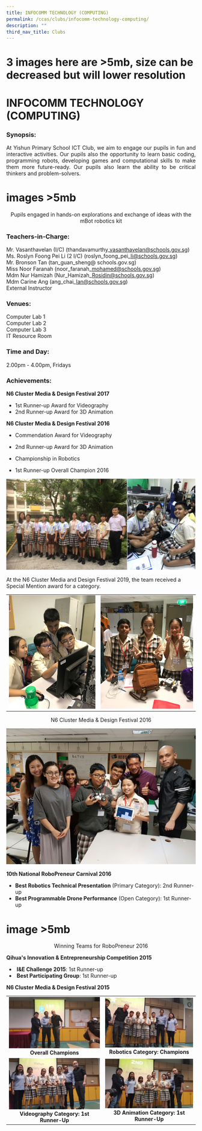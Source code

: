 ```yaml
---
title: INFOCOMM TECHNOLOGY (COMPUTING)
permalink: /ccas/clubs/infocomm-technology-computing/
description: ""
third_nav_title: Clubs
---
```

# 3 images here are >5mb, size can be decreased but will lower resolution
# INFOCOMM TECHNOLOGY (COMPUTING)

### Synopsis:

<p style="text-align: justify;">At Yishun Primary School ICT Club, we aim to engage our pupils in fun and interactive activities. Our pupils also the opportunity to learn basic coding, programming robots, developing games and computational skills to make them more future-ready. Our pupils also learn the ability to be critical thinkers and problem-solvers.</p>

# images >5mb

<center>Pupils engaged in hands-on explorations and exchange of ideas with the mBot robotics kit</center>


### Teachers-in-Charge:

Mr. Vasanthavelan (I/C) (thandavamurthy\_vasanthavelan@schools.gov.sg)    
Ms. Roslyn Foong Pei Li (2 I/C) (roslyn\_foong\_pei\_li@schools.gov.sg)      
Mr. Bronson Tan (tan\_guan\_sheng@ schools.gov.sg)   
Miss Noor Faranah (noor\_faranah\_mohamed@schools.gov.sg)   
Mdm Nur Hamizah (Nur\_Hamizah\_Rosidin@schools.gov.sg)   
Mdm Carine Ang (ang\_chai\_lan@schools.gov.sg)   
External Instructor

  

### Venues:

Computer Lab 1    
Computer Lab 2    
Computer Lab 3  
IT Resource Room

### Time and Day:

2.00pm - 4.00pm, Fridays  


### Achievements:

**N6 Cluster Media & Design Festival 2017**

*   1st Runner-up Award for Videography
*   2nd Runner-up Award for 3D Animation

  

**N6 Cluster Media & Design Festival 2016**

*   Commendation Award for Videography  
    
*   2nd Runner-up Award for 3D Animation  
    
*   Championship in Robotics  
    
*   1st Runner-up Overall Champion 2016

![](/images/CCAs/Infocomm%20Technology/CCA_ICT%20Club_2020_2.jpg)


At the N6 Cluster Media and Design Festival 2019, the team received a Special Mention award for a category.

|   |   |
|:-:|:-:|
| ![](/images/CCAs/Infocomm%20Technology/ICT_01_2017.png)  | ![](/images/CCAs/Infocomm%20Technology/ICT_02_2017.png)  |

<center>N6 Cluster Media & Design Festival 2016</center>


![](/images/CCAs/Infocomm%20Technology/ICT_04_2017.png)

**10th National RoboPreneur Carnival 2016**

*   **Best Robotics Technical Presentation** (Primary Category): 2nd Runner-up
*   **Best Programmable Drone Performance** (Open Category): 1st Runner-up

# image >5mb

<center>Winning Teams for RoboPreneur 2016</center>


**Qihua's Innovation & Entrepreneurship Competition 2015**

*    **I&E Challenge 2015**: 1st Runner-up
*    **Best Participating Group**: 1st Runner-up

**N6 Cluster Media & Design Festival 2015**

|   |   |
|:-:|:-:|
|  ![](/images/CCAs/Infocomm%20Technology/20151111_162134.jpg)  **Overall Champions** 	 |  ![](/images/CCAs/Infocomm%20Technology/20151111_160830.jpg)  **Robotics Category: Champions**  |
|  ![](/images/CCAs/Infocomm%20Technology/20151111_161256.jpg)  **Videography Category: 1st Runner-Up** 	 |  ![](/images/CCAs/Infocomm%20Technology/20151111_161746.jpg) **3D Animation Category: 1st Runner-Up**  |